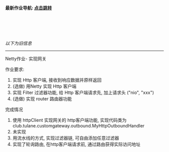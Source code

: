 **最新作业导航: [点击跳转](https://github.com/Tureen/grow)**



<br>

<br><br>



*以下为旧信息*

---





Netty作业- 实现网关



作业要求:

1. 实现 Http 客户端, 接收到响应数据并原样返回
2. (选做) 用Netty 实现 Http 客户端
3. 实现 Filter 过滤器功能, 给 Http 客户端请求先, 加上请求头 ("nio", "xxx")
4. (选做) 实现 router 路由器功能



完成情况

1. 使用 httpClient 实现网关的 http客户端功能, 实现代码类为 club.tulane.customgateway.outbound.MyHttpOutboundHandler
2. 未实现
3. 用流水线的方式, 实现过滤器链, 可自由添加任意过滤器
4. 实现了轮询路由, 在http客户端请求前, 通过路由获得实际访问地址